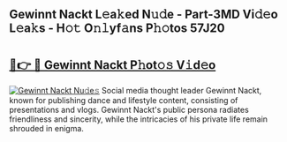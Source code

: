 ## Gewinnt Nackt L𝚎a𝚔ed N𝚞𝚍e - Part-3MD Vi𝚍𝚎o L𝚎a𝚔s - H𝚘𝚝 O𝚗𝚕yf𝚊ns P𝚑𝚘tos 57J20

# <h2><a href="http://kfeszr.oniu.top/?m=Gewinnt+Nackt">🔗👉 🔴 Gewinnt Nackt P𝚑ot𝚘𝚜 V𝚒d𝚎o</a></h2>

[![Gewinnt Nackt Nu𝚍e𝚜](https://i.imgur.com/0qMVB7G.gif)](http://kfeszr.oniu.top/?m=Gewinnt+Nackt)
Social media thought leader Gewinnt Nackt, known for publishing dance and lifestyle content, consisting of presentations and vlogs. Gewinnt Nackt's public persona radiates friendliness and sincerity, while the intricacies of his private life remain shrouded in enigma.  
